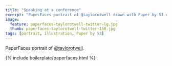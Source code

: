 ```yaml
---
title: "Speaking at a conference"
excerpt: "PaperFaces portrait of @taylorotwell drawn with Paper by 53 on an iPad."
image: 
  feature: paperfaces-taylorotwell-twitter-lg.jpg
  thumb: paperfaces-taylorotwell-twitter-150.jpg
tags: [portrait, illustration, Paper by 53]
---
```


PaperFaces portrait of [@taylorotwell](http://twitter.com/taylorotwell).

{% include boilerplate/paperfaces.html %}